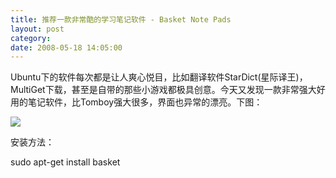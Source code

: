 ```yaml
---
title: 推荐一款非常酷的学习笔记软件 - Basket Note Pads
layout: post
category: 
date: 2008-05-18 14:05:00
---
```


Ubuntu下的软件每次都是让人爽心悦目，比如翻译软件StarDict(星际译王)，MultiGet下载，甚至是自带的那些小游戏都极具创意。今天又发现一款非常强大好用的笔记软件，比Tomboy强大很多，界面也异常的漂亮。下图：

![](http://www.cnblogs.com/images/cnblogs_com/coderzh/BasketNote.png)

安装方法：

sudo apt-get install basket